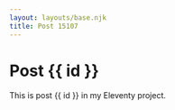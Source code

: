 ```yaml
---
layout: layouts/base.njk
title: Post 15107
---
```


# Post {{ id }}

This is post {{ id }} in my Eleventy project.
